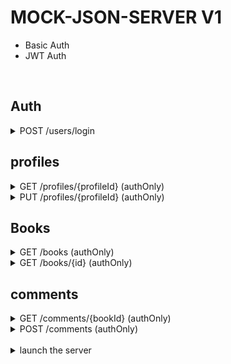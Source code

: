 # MOCK-JSON-SERVER V1

- Basic Auth
- JWT Auth

<br />

<h2>Auth</h2>
<details>
  <summary> POST /users/login </summary>
  POST /api/v1/users/login
</details>

<h2>profiles</h2>
<details>
  <summary> GET /profiles/{profileId} (authOnly) </summary>
  GET /api/v1/profiles/{profileId}
</details>

<details>
  <summary> PUT /profiles/{profileId} (authOnly) </summary>
  PUT /api/v1/profiles/{profileId}
</details>

<h2>Books</h2>
<details>
  <summary> GET /books (authOnly) </summary>
  GET /api/v1/books
</details>

<details>
  <summary> GET /books/{id} (authOnly) </summary>
  GET /api/v1/books/{id}
</details>

<h2>comments</h2>
<details>
  <summary> GET /comments/{bookId} (authOnly) </summary>
  GET /api/v1/comments/{bookId}
</details>

<details>
  <summary> POST /comments (authOnly) </summary>
  POST /api/v1/comments
</details>

<br />

<details>
<summary> launch the server </summary>

```bash
# launch the server
npm run server
```

</details>
